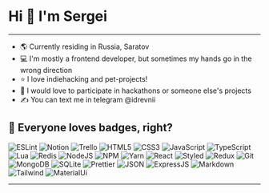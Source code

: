 # Hi 👋 I'm Sergei
---
- 🌎 Currently residing in Russia, Saratov
- 💻 I'm mostly a frontend developer, but sometimes my hands go in the wrong direction 
- ⭐️ I love indiehacking and pet-projects!
- 🤩 I would love to participate in hackathons or someone else's projects
- ✍️ You can text me in telegram @idrevnii


## 🧰 Everyone loves badges, right?
![ESLint](https://img.shields.io/badge/ESLint-4B3263?style=for-the-badge&logo=eslint&logoColor=white) ![Notion](https://img.shields.io/badge/Notion-%23000000.svg?style=for-the-badge&logo=notion&logoColor=white) ![Trello](https://img.shields.io/badge/Trello-%23026AA7.svg?style=for-the-badge&logo=Trello&logoColor=white) ![HTML5](https://img.shields.io/badge/HTML5-E34F26?style=for-the-badge&logo=html5&logoColor=white) ![CSS3](https://img.shields.io/badge/CSS3-1572B6?style=for-the-badge&logo=css3&logoColor=white) ![JavaScript](https://img.shields.io/badge/JavaScript-323330?style=for-the-badge&logo=javascript&logoColor=F7DF1E) ![TypeScript](https://img.shields.io/badge/TypeScript-007ACC?style=for-the-badge&logo=typescript&logoColor=white) ![Lua](https://img.shields.io/badge/Lua-2C2D72?style=for-the-badge&logo=lua&logoColor=white) ![Redis](https://img.shields.io/badge/redis-%23DD0031.svg?&style=for-the-badge&logo=redis&logoColor=white)
![NodeJS](https://img.shields.io/badge/Node.js-339933?style=for-the-badge&logo=nodedotjs&logoColor=white) ![NPM](https://img.shields.io/badge/npm-CB3837?style=for-the-badge&logo=npm&logoColor=white) ![Yarn](https://img.shields.io/badge/Yarn-2C8EBB?style=for-the-badge&logo=yarn&logoColor=white) ![React](https://img.shields.io/badge/React-20232A?style=for-the-badge&logo=react&logoColor=61DAFB) ![Styled](https://img.shields.io/badge/styled--components-DB7093?style=for-the-badge&logo=styled-components&logoColor=white) ![Redux](https://img.shields.io/badge/Redux-593D88?style=for-the-badge&logo=redux&logoColor=white) ![Git](https://img.shields.io/badge/Git-F05032?style=for-the-badge&logo=git&logoColor=white) ![MongoDB](https://img.shields.io/badge/MongoDB-4EA94B?style=for-the-badge&logo=mongodb&logoColor=white) ![SQLite](https://img.shields.io/badge/SQLite-07405E?style=for-the-badge&logo=sqlite&logoColor=white) ![Prettier](https://img.shields.io/badge/prettier-1A2C34?style=for-the-badge&logo=prettier&logoColor=F7BA3E) ![JSON](https://img.shields.io/badge/json-5E5C5C?style=for-the-badge&logo=json&logoColor=white) ![ExpressJS](	https://img.shields.io/badge/Express.js-000000?style=for-the-badge&logo=express&logoColor=white) ![Markdown](https://img.shields.io/badge/Markdown-000000?style=for-the-badge&logo=markdown&logoColor=white) ![Tailwind](https://img.shields.io/badge/Tailwind_CSS-38B2AC?style=for-the-badge&logo=tailwind-css&logoColor=white) ![MaterialUi](https://img.shields.io/badge/Material--UI-0081CB?style=for-the-badge&logo=material-ui&logoColor=white)

---
<!---
idrevnii/idrevnii is a ✨ special ✨ repository because its `README.md` (this file) appears on your GitHub profile.
You can click the Preview link to take a look at your changes.
--->
